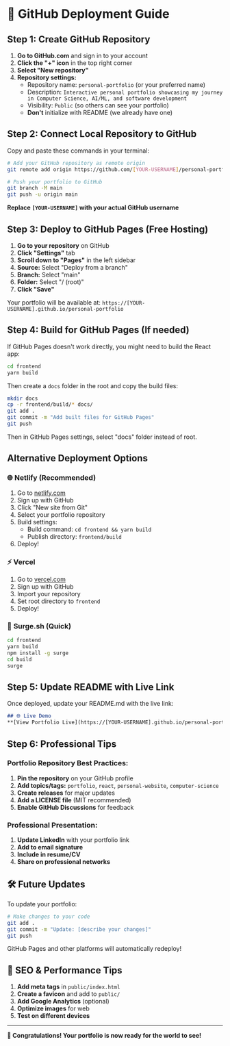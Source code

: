 # 🚀 GitHub Deployment Guide

## Step 1: Create GitHub Repository

1. **Go to GitHub.com** and sign in to your account
2. **Click the "+" icon** in the top right corner
3. **Select "New repository"**
4. **Repository settings:**
   - Repository name: `personal-portfolio` (or your preferred name)
   - Description: `Interactive personal portfolio showcasing my journey in Computer Science, AI/ML, and software development`
   - Visibility: `Public` (so others can see your portfolio)
   - **Don't** initialize with README (we already have one)

## Step 2: Connect Local Repository to GitHub

Copy and paste these commands in your terminal:

```bash
# Add your GitHub repository as remote origin
git remote add origin https://github.com/[YOUR-USERNAME]/personal-portfolio.git

# Push your portfolio to GitHub
git branch -M main
git push -u origin main
```

**Replace `[YOUR-USERNAME]` with your actual GitHub username**

## Step 3: Deploy to GitHub Pages (Free Hosting)

1. **Go to your repository** on GitHub
2. **Click "Settings"** tab
3. **Scroll down to "Pages"** in the left sidebar
4. **Source:** Select "Deploy from a branch"
5. **Branch:** Select "main"
6. **Folder:** Select "/ (root)"
7. **Click "Save"**

Your portfolio will be available at: `https://[YOUR-USERNAME].github.io/personal-portfolio`

## Step 4: Build for GitHub Pages (If needed)

If GitHub Pages doesn't work directly, you might need to build the React app:

```bash
cd frontend
yarn build
```

Then create a `docs` folder in the root and copy the build files:

```bash
mkdir docs
cp -r frontend/build/* docs/
git add .
git commit -m "Add built files for GitHub Pages"
git push
```

Then in GitHub Pages settings, select "docs" folder instead of root.

## Alternative Deployment Options

### 🌐 **Netlify (Recommended)**
1. Go to [netlify.com](https://netlify.com)
2. Sign up with GitHub
3. Click "New site from Git"
4. Select your portfolio repository
5. Build settings:
   - Build command: `cd frontend && yarn build`
   - Publish directory: `frontend/build`
6. Deploy!

### ⚡ **Vercel**
1. Go to [vercel.com](https://vercel.com)
2. Sign up with GitHub
3. Import your repository
4. Set root directory to `frontend`
5. Deploy!

### 🚀 **Surge.sh (Quick)**
```bash
cd frontend
yarn build
npm install -g surge
cd build
surge
```

## Step 5: Update README with Live Link

Once deployed, update your README.md with the live link:

```markdown
## 🌐 Live Demo
**[View Portfolio Live](https://[YOUR-USERNAME].github.io/personal-portfolio)**
```

## Step 6: Professional Tips

### Portfolio Repository Best Practices:
1. **Pin the repository** on your GitHub profile
2. **Add topics/tags:** `portfolio`, `react`, `personal-website`, `computer-science`
3. **Create releases** for major updates
4. **Add a LICENSE file** (MIT recommended)
5. **Enable GitHub Discussions** for feedback

### Professional Presentation:
1. **Update LinkedIn** with your portfolio link
2. **Add to email signature**
3. **Include in resume/CV**
4. **Share on professional networks**

## 🛠️ Future Updates

To update your portfolio:

```bash
# Make changes to your code
git add .
git commit -m "Update: [describe your changes]"
git push
```

GitHub Pages and other platforms will automatically redeploy!

## 🎯 SEO & Performance Tips

1. **Add meta tags** in `public/index.html`
2. **Create a favicon** and add to `public/`
3. **Add Google Analytics** (optional)
4. **Optimize images** for web
5. **Test on different devices**

---

**🎉 Congratulations! Your portfolio is now ready for the world to see!**